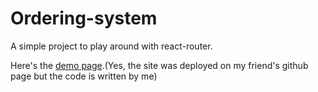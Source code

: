 # Ordering-system

A simple project to play around with react-router.

Here's the [demo page](https://teju1025.github.io/).(Yes, the site was deployed on my friend's github page but the code is written by me)